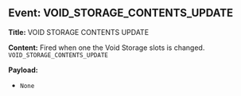 ## Event: VOID_STORAGE_CONTENTS_UPDATE

**Title:** VOID STORAGE CONTENTS UPDATE

**Content:**
Fired when one the Void Storage slots is changed.
`VOID_STORAGE_CONTENTS_UPDATE`

**Payload:**
- `None`